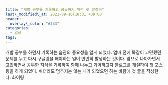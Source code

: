 ```yaml
---
title: “개발 공부를 기록하고 공유하기 위한 첫 발걸음”
last\_modified\_at: 2021-09-16T10:31 +09:00
header:
  overlay\_color: "#333"
categories:
  - 일상
tags:
---
```

 개발 공부를 하면서 기록하는 습관의 중요성을 알게 되었다. 얼마 전에 똑같이 고민했던 문제를 두고 다시 구글링을 해야하는 일이 빈번히 발생하는 것이다.
앞으로 나아가면서 고민하면서 공부한 지식을 기록하여 함께 나누고 기억하고자 블로그를 개설하여 첫 포스팅을 하게 되었다.
쉬더라도 멈추지는 않는 내가 되었으면 하는 바람에 첫 글을 작성한다. 화이팅